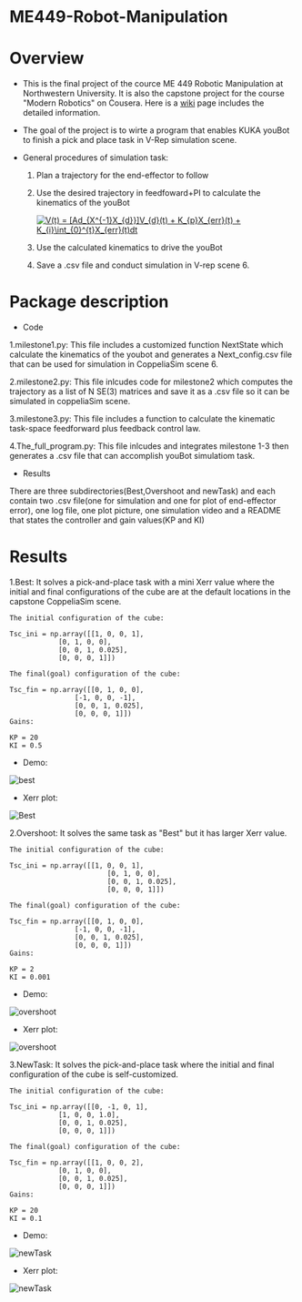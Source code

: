# ME449-Robot-Manipulation

# Overview

* This is the final project of the cource ME 449 Robotic Manipulation at Northwestern University. It is also the capstone project for the course "Modern Robotics" on Cousera. Here is a [wiki](http://hades.mech.northwestern.edu/index.php/ME_449_Robotic_Manipulation) page includes the detailed information.

* The goal of the project is to wirte a program that enables KUKA youBot to finish a pick and place task in V-Rep simulation scene.

* General procedures of simulation task:
	
	1. Plan a trajectory for the end-effector to follow  
	
	2. Use the desired trajectory in feedfoward+PI to calculate the kinematics of the youBot
	
		<a href="https://www.codecogs.com/eqnedit.php?latex=V(t)&space;=&space;[Ad_{X^{-1}X_{d}}]V_{d}(t)&space;&plus;&space;K_{p}X_{err}(t)&space;&plus;&space;K_{i}\int_{0}^{t}X_{err}(t)dt" target="_blank"><img src="https://latex.codecogs.com/gif.latex?V(t)&space;=&space;[Ad_{X^{-1}X_{d}}]V_{d}(t)&space;&plus;&space;K_{p}X_{err}(t)&space;&plus;&space;K_{i}\int_{0}^{t}X_{err}(t)dt" title="V(t) = [Ad_{X^{-1}X_{d}}]V_{d}(t) + K_{p}X_{err}(t) + K_{i}\int_{0}^{t}X_{err}(t)dt" /></a>
	
	3. Use the calculated kinematics to drive the youBot
	
	4. Save a .csv file and conduct simulation in V-rep scene 6.

# Package description

* Code

1.milestone1.py: This file includes a customized function NextState which calculate the kinematics of the youbot and generates a Next_config.csv file that can be used for simulation in CoppeliaSim scene 6.

2.milestone2.py: This file inlcudes code for milestone2 which computes the trajectory as a list of N SE(3) matrices and save it as a .csv file so it can be simulated in coppeliaSim scene.

3.milestone3.py: This file includes a function to calculate the kinematic task-space feedforward plus feedback control law.

4.The_full_program.py: This file inlcudes and integrates milestone 1-3 then generates a .csv file that can accomplish youBot simulatiom task.

* Results

There are three subdirectories(Best,Overshoot and newTask) and each contain two .csv file(one for simulation and one for plot of end-effector error), one log file, one plot picture, one simulation video and a README that states the controller and gain values(KP and KI)

# Results

1.Best: It solves a pick-and-place task with a mini Xerr value where the initial and final configurations of the cube are at the default locations in the capstone CoppeliaSim scene.
	
	The initial configuration of the cube:
	
	Tsc_ini = np.array([[1, 0, 0, 1],
			    [0, 1, 0, 0],
			    [0, 0, 1, 0.025],
			    [0, 0, 0, 1]])
                       
	The final(goal) configuration of the cube:
	
	Tsc_fin = np.array([[0, 1, 0, 0],
		       	    [-1, 0, 0, -1],
		            [0, 0, 1, 0.025],
		            [0, 0, 0, 1]])
	Gains:
	
	KP = 20
	KI = 0.5
	
* Demo:

![best](https://user-images.githubusercontent.com/70287453/100411600-dcc27c80-3037-11eb-9b2b-3de78e7b406f.gif)
	
* Xerr plot:

![Best](https://user-images.githubusercontent.com/70287453/100800894-d6901f80-33ec-11eb-985d-63261fdd943c.png)

2.Overshoot: It solves the same task as "Best" but it has larger Xerr value.
	
	The initial configuration of the cube:
	
	Tsc_ini = np.array([[1, 0, 0, 1],
                            [0, 1, 0, 0],
                            [0, 0, 1, 0.025],
                            [0, 0, 0, 1]])
                       
	The final(goal) configuration of the cube:
	
	Tsc_fin = np.array([[0, 1, 0, 0],
		            [-1, 0, 0, -1],
		            [0, 0, 1, 0.025],
		            [0, 0, 0, 1]])
	Gains:
	
	KP = 2
	KI = 0.001
* Demo:

![overshoot](https://user-images.githubusercontent.com/70287453/100411731-35921500-3038-11eb-8d46-5e6ad207eea3.gif)

* Xerr plot:

![overshoot](https://user-images.githubusercontent.com/70287453/100800924-e0198780-33ec-11eb-9c03-43a4eb9e2a90.png)

3.NewTask: It solves the pick-and-place task where the initial and final configuration of the cube is self-customized.
	
	The initial configuration of the cube:
	
	Tsc_ini = np.array([[0, -1, 0, 1],
			    [1, 0, 0, 1.0],
			    [0, 0, 1, 0.025],
			    [0, 0, 0, 1]])
	
	The final(goal) configuration of the cube:
	
	Tsc_fin = np.array([[1, 0, 0, 2],
			    [0, 1, 0, 0],
			    [0, 0, 1, 0.025],
			    [0, 0, 0, 1]])
	Gains:
	
	KP = 20
	KI = 0.1

* Demo:

![newTask](https://user-images.githubusercontent.com/70287453/100411792-58242e00-3038-11eb-8eaa-48703d2cd7ae.gif)

* Xerr plot:

![newTask](https://user-images.githubusercontent.com/70287453/100800916-dc860080-33ec-11eb-879c-ea6c93688a7f.png)

